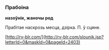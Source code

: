 ### Прабоіна
**назоўнік, жаночы род**

Прабітае наскрозь месца, дзірка. П. ў сцяне.

<a rel="author">[http://rv-blr.com/](http://rv-blr.com/slounik.jsp?letterId=0&maskId=0&pageId=2403)</a>
